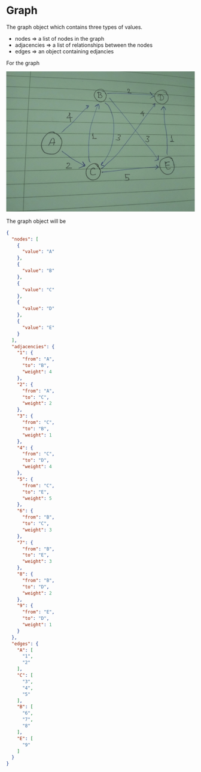 # Graph

The graph object which contains three types of values.

- nodes       => a list of nodes in the graph
- adjacencies => a list of relationships between the nodes
- edges       => an object containing edjancies

For the graph

[![solarized dualmode](https://github.com/apoorvsingh15/Algorithms-for-food/blob/master/assets/graph.jpg)](#features)

The graph object will be

```json
{
  "nodes": [
    {
      "value": "A"
    },
    {
      "value": "B"
    },
    {
      "value": "C"
    },
    {
      "value": "D"
    },
    {
      "value": "E"
    }
  ],
  "adjacencies": {
    "1": {
      "from": "A",
      "to": "B",
      "weight": 4
    },
    "2": {
      "from": "A",
      "to": "C",
      "weight": 2
    },
    "3": {
      "from": "C",
      "to": "B",
      "weight": 1
    },
    "4": {
      "from": "C",
      "to": "D",
      "weight": 4
    },
    "5": {
      "from": "C",
      "to": "E",
      "weight": 5
    },
    "6": {
      "from": "B",
      "to": "C",
      "weight": 3
    },
    "7": {
      "from": "B",
      "to": "E",
      "weight": 3
    },
    "8": {
      "from": "B",
      "to": "D",
      "weight": 2
    },
    "9": {
      "from": "E",
      "to": "D",
      "weight": 1
    }
  },
  "edges": {
    "A": [
      "1",
      "2"
    ],
    "C": [
      "3",
      "4",
      "5"
    ],
    "B": [
      "6",
      "7",
      "8"
    ],
    "E": [
      "9"
    ]
  }
}
```